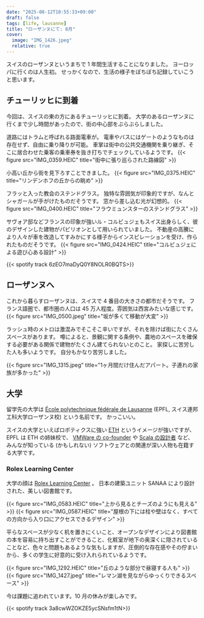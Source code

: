 ```yaml
---
date: "2025-08-12T10:55:33+09:00"
draft: false
tags: [life, lausanne]
title: "ローザンヌにて: 8月"
cover:
  image: "IMG_1426.jpeg"
  relative: true
---
```


スイスのローザンヌというまちで 1 年間生活することになりました。
ヨーロッパに行くのは人生初。
せっかくなので、生活の様子をぼちぼち記録していこうと思います。

## チューリッヒに到着

今回は、スイスの東の方にあるチューリッヒに到着。
大学のあるローザンヌに行くまで少し時間があったので、街の中心部をぶらぶらしました。

道路にはトラムと呼ばれる路面電車が。
電車やバスにはゲートのようなものは存在せず、自由に乗り降りが可能。
車掌は街中の公共交通機関を乗り継ぎ、そこに居合わせた乗客の乗車券を抜き打ちでチェックしているようです。
{{< figure src="IMG_0359.HEIC" title="街中に張り巡らされた路線図" >}}

<!-- {{< figure src="zurich2.HEIC" title="トラム" >}} -->

小高い丘から街を見下ろすことできました。
{{< figure src="IMG_0375.HEIC" title="リンデンホフの丘からの眺め" >}}

フラッと入った教会のステンドグラス。
独特な雰囲気が印象的ですが、なんとシャガールが手がけたものだそうです。
窓から差し込む光が幻想的。
{{< figure src="IMG_0400.HEIC" title="フラウミュンスターのステンドグラス" >}}

サヴォア邸などフランスの印象が強いル・コルビュジェもスイス出身らしく、彼のデザインした建物がパビリオンとして用いられていました。
不動産の高騰により人々が車を改造してすみかにする様子からインスピレーションを受け、作られたものだそうです。
{{< figure src="IMG_0424.HEIC" title="コルビュジェによる遊び心ある設計" >}}

{{< spotify track 6zEO7maDyQ0Y8NOLR0BQTS>}}

## ローザンヌへ

これから暮らすローザンヌは、スイスで 4 番目の大きさの都市だそうです。
フランス語圏で、都市圏の人口は 45 万人程度。雰囲気は西宮みたいな感じです。
{{< figure src="IMG_0500.jpeg" title="坂が多くて移動が大変" >}}

ラッシュ時のメトロは激混みでそこそこ辛いですが、それを除けば街にたくさんスペースがあります。
噂によると、景観に関する条例や、農地のスペースを確保する必要がある関係で建物がたくさん建てられないとのこと。
家探しに苦労した人も多いようです。
自分もかなり苦労しました。

{{< figure src="IMG_1315.jpeg" title="1ヶ月間だけ住んだアパート。子連れの家族が多かった" >}}

## 大学

留学先の大学は [École polytechnique fédérale de Lausanne](https://www.epfl.ch/about/) (EPFL, スイス連邦工科大学ローザンヌ校) という名前です。
かっこいい。

スイスの大学といえばロボティクスに強い [ETH](https://ethz.ch/de.html) というイメージが強いですが、 EPFL は ETH の姉妹校で、 [VMWare の co-founder](https://en.wikipedia.org/wiki/Edouard_Bugnion) や [Scala の設計者](https://ja.wikipedia.org/wiki/Scala) など、みんなが知っている (かもしれない) ソフトウェアとの関連が深い人物も在籍する大学です。

### Rolex Learning Center

大学の顔は [Rolex Learning Center](https://www.epfl.ch/campus/visitors/buildings/rolex-learning-center/) 。
日本の建築ユニット SANAA により設計された、美しい図書館です。

{{< figure src="IMG_0583.HEIC" title="上から見るとチーズのようにも見える" >}}
{{< figure src="IMG_0587.HEIC" title="屋根の下には柱や壁はなく、すべての方向から入り口にアクセスできるデザイン" >}}

平らなスペースが少なく机を置きにくいこと、オープンなデザインにより図書館の本を容易に持ち出すことができること、化粧室が地下の奥深くに隠されていることなど、色々と問題もあるような気もしますが、圧倒的な存在感やその佇まいから、多くの学生に好意的に受け入れられているようです。

{{< figure src="IMG_1292.HEIC" title="丘のような部分で昼寝する人も" >}}
{{< figure src="IMG_1427.jpeg" title="レマン湖を見ながらゆっくりできるスペース" >}}

今は課題に追われています。10 月の休みが楽しみです。

{{< spotify track 3a8cwWZOKZE5ycSNsfm1tN>}}
